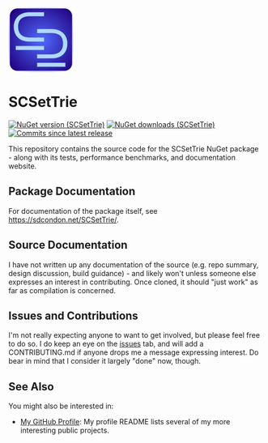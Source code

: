 ﻿![SCSetTrie Icon](src/SCSetTrie-128.png)

# SCSetTrie

[![NuGet version (SCSetTrie)](https://img.shields.io/nuget/v/SCSetTrie.svg?style=flat-square)](https://www.nuget.org/packages/SCSetTrie/) 
[![NuGet downloads (SCSetTrie)](https://img.shields.io/nuget/dt/SCSetTrie.svg?style=flat-square)](https://www.nuget.org/packages/SCSetTrie/) 
[![Commits since latest release](https://img.shields.io/github/commits-since/sdcondon/SCSetTrie/latest?style=flat-square)](https://github.com/sdcondon/SCSetTrie/compare/1.0.1...main)

This repository contains the source code for the SCSetTrie NuGet package - along with its tests, performance benchmarks, and documentation website.

## Package Documentation

For documentation of the package itself, see https://sdcondon.net/SCSetTrie/.

## Source Documentation

I have not written up any documentation of the source (e.g. repo summary, design discussion, build guidance) - and likely won't unless someone else expresses an interest in contributing.
Once cloned, it should "just work" as far as compilation is concerned.

## Issues and Contributions

I'm not really expecting anyone to want to get involved, but please feel free to do so.
I do keep an eye on the [issues](https://github.com/sdcondon/SCSetTrie/issues) tab, and will add a CONTRIBUTING.md if anyone drops me a message expressing interest.
Do bear in mind that I consider it largely "done" now, though.

## See Also

You might also be interested in:

* [My GitHub Profile](https://github.com/sdcondon): My profile README lists several of my more interesting public projects.
